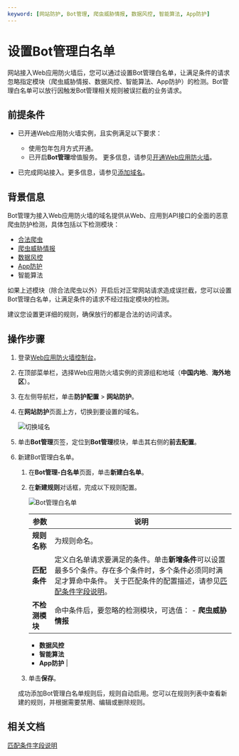 ```yaml
---
keyword: [网站防护, Bot管理, 爬虫威胁情报, 数据风控, 智能算法, App防护]
---
```


# 设置Bot管理白名单

网站接入Web应用防火墙后，您可以通过设置Bot管理白名单，让满足条件的请求忽略指定模块（爬虫威胁情报、数据风控、智能算法、App防护）的检测。Bot管理白名单可以放行因触发Bot管理相关规则被误拦截的业务请求。

## 前提条件

-   已开通Web应用防火墙实例，且实例满足以下要求：

    -   使用包年包月方式开通。
    -   已开启**Bot管理**增值服务。
    更多信息，请参见[开通Web应用防火墙](/intl.zh-CN/产品定价/开通WAF/开通Web应用防火墙.md)。

-   已完成网站接入。更多信息，请参见[添加域名](/intl.zh-CN/接入WAF/CNAME接入/添加域名.md)。

## 背景信息

Bot管理为接入Web应用防火墙的域名提供从Web、应用到API接口的全面的恶意爬虫防护检测，具体包括以下检测模块：

-   [合法爬虫](/intl.zh-CN/网站防护配置/Bot管理/设置合法爬虫规则.md)
-   [爬虫威胁情报](/intl.zh-CN/网站防护配置/Bot管理/设置爬虫威胁情报规则.md)
-   [数据风控](/intl.zh-CN/网站防护配置/Bot管理/设置数据风控.md)
-   [App防护](/intl.zh-CN/网站防护配置/Bot管理/App防护/设置App防护.md)
-   智能算法

如果上述模块（除合法爬虫以外）开启后对正常网站请求造成误拦截，您可以设置Bot管理白名单，让满足条件的请求不经过指定模块的检测。

建议您设置更详细的规则，确保放行的都是合法的访问请求。

## 操作步骤

1.  登录[Web应用防火墙控制台](https://yundun.console.aliyun.com/?p=waf)。

2.  在顶部菜单栏，选择Web应用防火墙实例的资源组和地域（**中国内地**、**海外地区**）。

3.  在左侧导航栏，单击**防护配置** \> **网站防护**。

4.  在**网站防护**页面上方，切换到要设置的域名。

    ![切换域名](https://static-aliyun-doc.oss-cn-hangzhou.aliyuncs.com/assets/img/zh-CN/1924559951/p77231.png)

5.  单击**Bot管理**页签，定位到**Bot管理**模块，单击其右侧的**前去配置**。

6.  新建Bot管理白名单。

    1.  在**Bot管理-白名单**页面，单击**新建白名单**。

    2.  在**新建规则**对话框，完成以下规则配置。

        ![Bot管理白名单](https://static-aliyun-doc.oss-cn-hangzhou.aliyuncs.com/assets/img/zh-CN/5984330061/p96029.png)

        |参数|说明|
        |--|--|
        |**规则名称**|为规则命名。|
        |**匹配条件**|定义白名单请求要满足的条件。单击**新增条件**可以设置最多5个条件。存在多个条件时，多个条件必须同时满足才算命中条件。 关于匹配条件的配置描述，请参见[匹配条件字段说明](/intl.zh-CN/网站防护配置/匹配条件字段说明.md)。 |
        |**不检测模块**|命中条件后，要忽略的检测模块，可选值：         -   **爬虫威胁情报**
        -   **数据风控**
        -   **智能算法**
        -   **App防护** |

    3.  单击**保存**。

    成功添加Bot管理白名单规则后，规则自动启用。您可以在规则列表中查看新建的规则，并根据需要禁用、编辑或删除规则。


## 相关文档

[匹配条件字段说明](/intl.zh-CN/网站防护配置/匹配条件字段说明.md)

